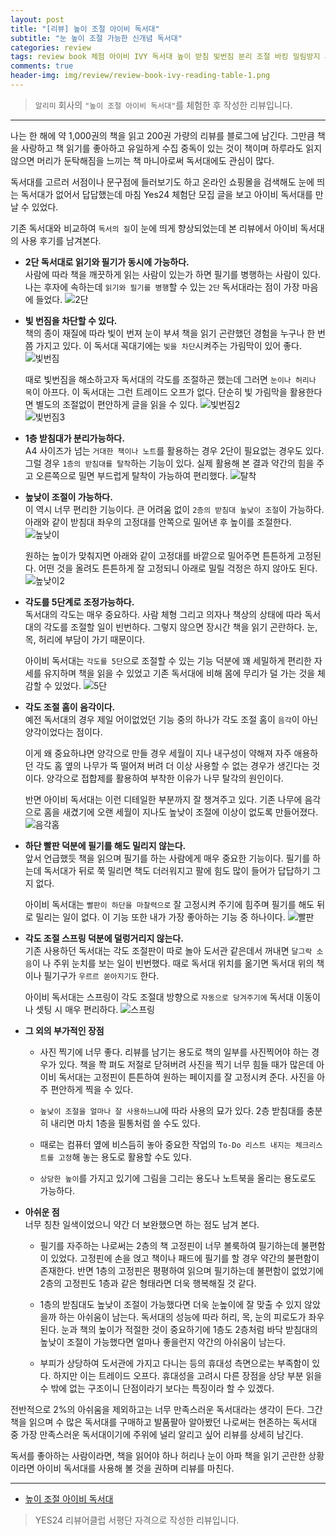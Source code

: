 ```yaml
---  
layout: post  
title: "[리뷰] 높이 조절 아이비 독서대"  
subtitle: "눈 높이 조절 가능한 신개념 독서대"  
categories: review  
tags: review book 체험 아이비 IVY 독서대 높이 받침 빛번짐 분리 조절 바킹 밀림방지 사진 음각 5단 각도 필기    
comments: true  
header-img: img/review/review-book-ivy-reading-table-1.png
---  
```

  
> `알리미` 회사의 `"높이 조절 아이비 독서대"`를 체험한 후 작성한 리뷰입니다.  

---

나는 한 해에 약 1,000권의 책을 읽고 200권 가량의 리뷰를 블로그에 남긴다. 그만큼 책을 사랑하고 책 읽기를 좋아하고 유일하게 수집 중독이 있는 것이 책이며 하루라도 읽지 않으면 머리가 둔탁해짐을 느끼는 책 마니아로써 독서대에도 관심이 많다. 

독서대를 고르러 서점이나 문구점에 들러보기도 하고 온라인 쇼핑몰을 검색해도 눈에 띄는 독서대가 없어서 답답했는데 마침 Yes24 체험단 모집 글을 보고 아이비 독서대를 만날 수 있었다. 

기존 독서대와 비교하여 `독서의 질`이 눈에 띄게 향상되었는데 본 리뷰에서 아이비 독서대의 사용 후기를 남겨본다. 

* __2단 독서대로 읽기와 필기가 동시에 가능하다.__  
  사람에 따라 책을 깨끗하게 읽는 사람이 있는가 하면 필기를 병행하는 사람이 있다. 나는 후자에 속하는데 `읽기와 필기를 병행`할 수 있는 `2단` 독서대라는 점이 가장 마음에 들었다.
  ![2단](https://telegeam.github.io/assets/img/review/review-book-ivy-reading-table-1.png)  

* __빛 번짐을 차단할 수 있다.__  
  책의 종이 재질에 따라 빛이 번져 눈이 부셔 책을 읽기 곤란했던 경험을 누구나 한 번쯤 가지고 있다. 이 독서대 꼭대기에는 `빛을 차단`시켜주는 가림막이 있어 좋다.
  ![빛번짐](https://telegeam.github.io/assets/img/review/review-book-ivy-reading-table-2.png)  

  때로 빛번짐을 해소하고자 독서대의 각도를 조절하곤 했는데 그러면 `눈이나 허리나 목`이 아프다. 이 독서대는 그런 트레이드 오프가 없다. 단순히 빛 가림막을 활용한다면 별도의 조절없이 편안하게 글을 읽을 수 있다.
  ![빛번짐2](https://telegeam.github.io/assets/img/review/review-book-ivy-reading-table-3.png)  
  ![빛번짐3](https://telegeam.github.io/assets/img/review/review-book-ivy-reading-table-11.png)  

* __1층 받침대가 분리가능하다.__  
  A4 사이즈가 넘는 `거대한 책이나 노트`를 활용하는 경우 2단이 필요없는 경우도 있다. 그럴 경우 `1층의 받침대를 탈착`하는 기능이 있다. 실제 활용해 본 결과 약간의 힘을 주고 오른쪽으로 밀면 부드럽게 탈착이 가능하여 편리했다. 
  ![탈착](https://telegeam.github.io/assets/img/review/review-book-ivy-reading-table-4.png)  

* __높낮이 조절이 가능하다.__  
  이 역시 너무 편리한 기능이다. 큰 어려움 없이 `2층의 받침대 높낮이 조절`이 가능하다. 아래와 같이 받침대 좌우의 고정대를 안쪽으로 밀어낸 후 높이를 조절한다. 
  ![높낮이](https://telegeam.github.io/assets/img/review/review-book-ivy-reading-table-6.png)  

  원하는 높이가 맞춰지면 아래와 같이 고정대를 바깥으로 밀어주면 튼튼하게 고정된다. 어떤 것을 올려도 튼튼하게 잘 고정되니 아래로 밀릴 걱정은 하지 않아도 된다.
  ![높낮이2](https://telegeam.github.io/assets/img/review/review-book-ivy-reading-table-5.png)  

* __각도를 5단계로 조정가능하다.__  
  독서대의 각도는 매우 중요하다. 사람 체형 그리고 의자나 책상의 상태에 따라 독서대의 각도를 조절할 일이 빈번하다. 그렇지 않으면 장시간 책을 읽기 곤란하다. 눈, 목, 허리에 부담이 가기 때문이다. 

  아이비 독서대는 `각도를 5단`으로 조절할 수 있는 기능 덕분에 꽤 세밀하게 편리한 자세를 유지하며 책을 읽을 수 있었고 기존 독서대에 비해 몸에 무리가 덜 가는 것을 체감할 수 있었다.
  ![5단](https://telegeam.github.io/assets/img/review/review-book-ivy-reading-table-7.png)  

* __각도 조절 홈이 음각이다.__  
  예전 독서대의 경우 제일 어이없었던 기능 중의 하나가 각도 조절 홈이 `음각`이 아닌 양각이었다는 점이다. 
  
  이게 왜 중요하냐면 양각으로 만들 경우 세월이 지나 내구성이 약해져 자주 애용하던 각도 홈 옆의 나무가 뚝 떨어져 버려 더 이상 사용할 수 없는 경우가 생긴다는 것이다. 양각으로 접합제를 활용하여 부착한 이유가 나무 탈각의 원인이다. 

  반면 아이비 독서대는 이런 디테일한 부분까지 잘 챙겨주고 있다. 기존 나무에 음각으로 홈을 새겼기에 오랜 세월이 지나도 높낮이 조절에 이상이 없도록 만들어졌다.
  ![음각홈](https://telegeam.github.io/assets/img/review/review-book-ivy-reading-table-8.png)  

* __하단 빨판 덕분에 필기를 해도 밀리지 않는다.__  
  앞서 언급했듯 책을 읽으며 필기를 하는 사람에게 매우 중요한 기능이다. 필기를 하는데 독서대가 뒤로 쭉 밀리면 책도 더러워지고 팔에 힘도 많이 들어가 답답하기 그지 없다. 
  
  아이비 독서대는 `빨판이 하단을 마찰력으로` 잘 고정시켜 주기에 힘주며 필기를 해도 뒤로 밀리는 일이 없다. 이 기능 또한 내가 가장 좋아하는 기능 중 하나이다.
  ![빨판](https://telegeam.github.io/assets/img/review/review-book-ivy-reading-table-9.png)  

* __각도 조절 스프링 덕분에 덜렁거리지 않는다.__  
  기존 사용하던 독서대는 각도 조절판이 따로 놀아 도서관 같은데서 꺼내면 `달그락 소음`이 나 주위 눈치를 보는 일이 빈번했다. 때로 독서대 위치를 옮기면 독서대 위의 책이나 필기구가 `우르르 쏟아지기도` 한다. 

  아이비 독서대는 스프링이 각도 조절대 방향으로 `자동으로 당겨주기에` 독서대 이동이나 셋팅 시 매우 편리하다.
  ![스프링](https://telegeam.github.io/assets/img/review/review-book-ivy-reading-table-10.png)  

* __그 외의 부가적인 장점__  
  + 사진 찍기에 너무 좋다. 리뷰를 남기는 용도로 책의 일부를 사진찍어야 하는 경우가 있다. 책을 쫙 펴도 저절로 닫혀버려 사진을 찍기 너무 힘들 때가 많은데 아이비 독서대는 고정핀이 튼튼하여 원하는 페이지를 잘 고정시켜 준다. 사진을 아주 편안하게 찍을 수 있다. 

  + `높낮이 조절을 얼마나 잘 사용하느냐`에 따라 사용의 묘가 있다. 2층 받침대를 충분히 내리면 마치 1층을 필통처럼 쓸 수도 있다. 
  
  + 때로는 컴퓨터 옆에 비스듬히 놓아 중요한 작업의 `To-Do 리스트 내지는 체크리스트를 고정`해 놓는 용도로 활용할 수도 있다. 
  
  + `상당한 높이`를 가지고 있기에 그림을 그리는 용도나 노트북을 올리는 용도로도 가능하다.

* __아쉬운 점__  
  너무 칭찬 일색이었으니 약간 더 보완했으면 하는 점도 남겨 본다. 

    + 필기를 자주하는 나로써는 2층의 책 고정핀이 너무 볼룩하여 필기하는데 불편함이 있었다. 고정핀에 손을 얹고 책이나 패드에 필기를 할 경우 약간의 불편함이 존재한다. 반면 1층의 고정핀은 평평하여 읽으며 필기하는데 불편함이 없었기에 2층의 고정핀도 1층과 같은 형태라면 더욱 행복해질 것 같다. 

    + 1층의 받침대도 높낮이 조절이 가능했다면 더욱 눈높이에 잘 맞출 수 있지 않았을까 하는 아쉬움이 남는다. 독서대의 성능에 따라 허리, 목, 눈의 피로도가 좌우된다. 눈과 책의 높이가 적절한 것이 중요하기에 1층도 2층처럼 바닥 받침대의 높낮이 조절이 가능했다면 얼마나 좋을런지 약간의 아쉬움이 남는다. 

    + 부피가 상당하여 도서관에 가지고 다니는 등의 휴대성 측면으로는 부족함이 있다. 하지만 이는 트레이드 오프다. 휴대성을 고려시 다른 장점을 상당 부분 읽을 수 밖에 없는 구조이니 단점이라기 보다는 특징이라 할 수 있겠다.

전반적으로 2%의 아쉬움을 제외하고는 너무 만족스러운 독서대라는 생각이 든다. 그간 책을 읽으며 수 많은 독서대를 구매하고 발품팔아 알아봤던 나로써는 현존하는 독서대 중 가장 만족스러운 독서대이기에 주위에 널리 알리고 싶어 리뷰를 상세히 남긴다. 

독서를 좋아하는 사람이라면, 책을 읽어야 하나 허리나 눈이 아파 책을 읽기 곤란한 상황이라면 아이비 독서대를 사용해 볼 것을 권하며 리뷰를 마친다.

---

* [높이 조절 아이비 독서대](http://www.yes24.com/Product/goods/106538811)

> YES24 리뷰어클럽 서평단 자격으로 작성한 리뷰입니다.
